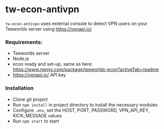 # tw-econ-antivpn

`tw-econ-antivpn` uses external console to detect VPN users on your Teeworlds server using https://vpnapi.io/

### Requirements:

* Teeworlds server 
* Node.js
* econ ready and set-up, same as here: https://www.npmjs.com/package/teeworlds-econ?activeTab=readme
* https://vpnapi.io/ API key

### Installation

* Clone git project
* Run `npm install` in project directory to install the necessary modules
* Configure `.env`, set the HOST, PORT, PASSWORD, VPN_API_KEY, KICK_MESSAGE values
* Run `npm start` to start
